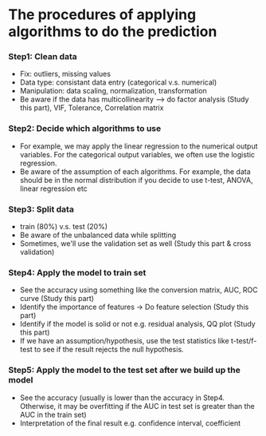 # The procedures of applying algorithms to do the prediction
### Step1: Clean data
* Fix: outliers, missing values
* Data type: consistant data entry (categorical v.s. numerical)
* Manipulation: data scaling, normalization, transformation
* Be aware if the data has multicollinearity --> do factor analysis (Study this part), VIF, Tolerance, Correlation matrix

### Step2: Decide which algorithms to use
* For example, we may apply the linear regression to the numerical output variables. For the categorical output variables, we often use the logistic regression.
* Be aware of the assumption of each algorithms. For example, the data should be in the normal distribution if you decide to use t-test, ANOVA, linear regression etc

### Step3: Split data
* train (80%) v.s. test (20%)
* Be aware of the unbalanced data while splitting
* Sometimes, we'll use the validation set as well (Study this part & cross validation)

### Step4: Apply the model to train set
* See the accuracy using something like the conversion matrix, AUC, ROC curve (Study this part)
* Identify the importance of features -> Do feature selection (Study this part)
* Identify if the model is solid or not e.g. residual analysis, QQ plot (Study this part)
* If we have an assumption/hypothesis, use the test statistics like t-test/f-test to see if the result rejects the null hypothesis.

### Step5: Apply the model to the test set after we build up the model
* See the accuracy (usually is lower than the accuracy in Step4. Otherwise, it may be overfitting if the AUC in test set is greater than the AUC in the train set)
* Interpretation of the final result e.g. confidence interval, coefficient
